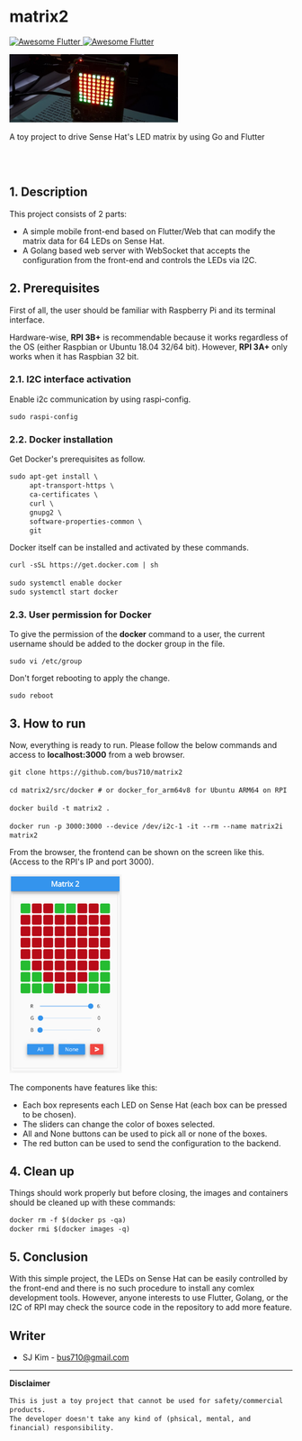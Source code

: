 # matrix2 

<a href="https://stackoverflow.com/questions/tagged/flutter?sort=votes"> <img alt="Awesome Flutter" src="https://img.shields.io/badge/Awesome-Flutter-blue.svg?longCache=true&style=flat-square" /> </a> 
<a href="https://github.com/Solido/awesome-flutter"> <img alt="Awesome Flutter" src="https://user-images.githubusercontent.com/1295961/45949308-cbb2f680-bffb-11e8-8054-28c35ed6d132.png" width="100"/> </a> 

<img src="assets/b.png" width="300">

A toy project to drive Sense Hat's LED matrix by using Go and Flutter 

<br/> <br/>

## 1. Description

This project consists of 2 parts:
- A simple mobile front-end based on Flutter/Web that can modify the matrix data for 64 LEDs on Sense Hat.
- A Golang based web server with WebSocket that accepts the configuration from the front-end and controls the LEDs via I2C.

## 2. Prerequisites

First of all, the user should be familiar with Raspberry Pi and its terminal interface.  
  
Hardware-wise, **RPI 3B+** is recommendable because it works regardless of the OS (either Raspbian or Ubuntu 18.04 32/64 bit). However, **RPI 3A+** only works when it has Raspbian 32 bit.  
  
### 2.1. I2C interface activation

Enable i2c communication by using raspi-config.

```
sudo raspi-config
```

### 2.2. Docker installation

Get Docker's prerequisites as follow.

```
sudo apt-get install \
     apt-transport-https \
     ca-certificates \
     curl \
     gnupg2 \
     software-properties-common \
     git
```

Docker itself can be installed and activated by these commands.

```
curl -sSL https://get.docker.com | sh

sudo systemctl enable docker
sudo systemctl start docker
```

### 2.3. User permission for Docker

To give the permission of the **docker** command to a user, the current username should be added to the docker group in the file.

```
sudo vi /etc/group
```

Don't forget rebooting to apply the change.

```
sudo reboot
```

## 3. How to run

Now, everything is ready to run.
Please follow the below commands and access to **localhost:3000** from a web browser.

```
git clone https://github.com/bus710/matrix2

cd matrix2/src/docker # or docker_for_arm64v8 for Ubuntu ARM64 on RPI

docker build -t matrix2 .

docker run -p 3000:3000 --device /dev/i2c-1 -it --rm --name matrix2i matrix2
```

From the browser, the frontend can be shown on the screen like this.    
(Access to the RPI's IP and port 3000).  
  
<img src="assets/a.png" width="200">

The components have features like this:
- Each box represents each LED on Sense Hat (each box can be pressed to be chosen).
- The sliders can change the color of boxes selected.
- All and None buttons can be used to pick all or none of the boxes.
- The red button can be used to send the configuration to the backend. 

## 4. Clean up

Things should work properly but before closing, the images and containers should be cleaned up with these commands:
```
docker rm -f $(docker ps -qa)
docker rmi $(docker images -q)
```

## 5. Conclusion

With this simple project, the LEDs on Sense Hat can be easily controlled by the front-end and there is no such procedure to install any comlex development tools. However, anyone interests to use Flutter, Golang, or the I2C of RPI may check the source code in the repository to add more feature. 

## Writer

- SJ Kim - <bus710@gmail.com>


----
**Disclaimer**  
  
```
This is just a toy project that cannot be used for safety/commercial products.   
The developer doesn't take any kind of (phsical, mental, and financial) responsibility. 
```
